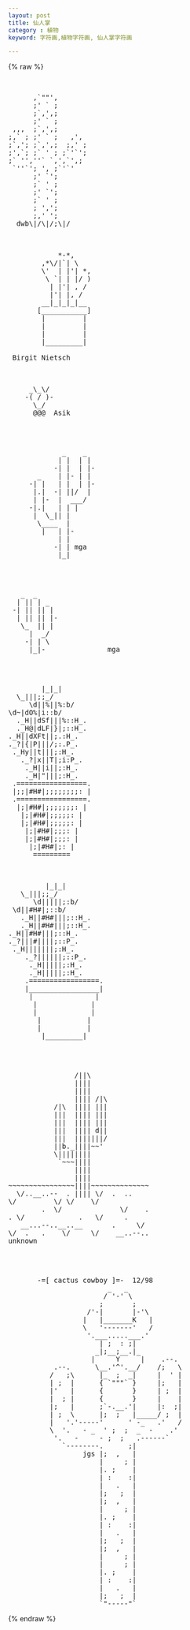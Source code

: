 ```yaml
---
layout: post
title: 仙人掌
category : 植物
keyword: 字符画,植物字符画, 仙人掌字符画

---
```

{% raw %}
<pre>


      ,`""',
      ;' ` ;
      ;`,',;
      ;' ` ;
 ,,,  ;`,',;
;,` ; ;' ` ;   ,',
;`,'; ;`,',;  ;,' ;
;',`; ;` ' ; ;`'`';
;` '',''` `,',`',;
 `''`'; ', ;`'`'
      ;' `';
      ;` ' ;
      ;' `';
      ;` ' ;
      ; ',';
      ;,' ';
  dwb\|/\|/;\|/



            *-*,
        ,*\/|`| \
        \'  | |'| *,
         \ `| | |/ )
          | |'| , /
          |'| |, /
        __|_|_|_|__
       [___________]
        |         |
        |         |
        |         |
        |_________|

 Birgit Nietsch



     _\_\/ 
    -( / )-
      \_/ 
      @@@  Asik
    



             _    _
            | |  | |
           -| |  | |-
       _    | |- | |
     -| |   | |  | |-
      |.|  -| ||/  |
      | |-  |  ___/
     -|.|   | | |
      |  \_|| |
       \____  |
        |   | |-
            | |
           -| | mga
            |_|




   _  _
  | || | _
 -| || || |
  | || || |-
   \_  || |
     |  _/
    -| | \
     |_|-               mga




        |_|_|
  \_|||;;_/
     \d||%||%:b/
\d~|dO%|i::b/
  ._H||dSf|||%::H_.
  ._H@|dLF|}|;::H_.
._H||dXFt||;.:H_.
._?|{|P|||/;:.P_.
 ._Hy||t|||;:H_.
   ._?|x||T|;i:P_.
    ._H||i||;:H_.
    ._H|"|||;:H_.
 .=================.
 |;;|#H#|;;;;;;;;: |
 .=================.
  |;|#H#|;;;;;;;: |
   |;|#H#|;;;;;: |
   |;|#H#|;;;;;: |
    |;|#H#|;;;: |
    |;|#H#|;;;: |
     |;|#H#|;: |
      =========



         |_|_|
   \_|||;;_/
      \d|||||;:b/
 \d||#H#|;::b/
   ._H||#H#|||;::H_.
   ._H||#H#|||;::H_.
._H||#H#|||;::H_.
._?|||#||||;::P_.
 ._H|||||||;:H_.
    ._?||||||;::P_.
     ._H|||||;:H_.
     ._H|||||;:H_.
    .=================.
    |_________________|
     |               |
      |             |
      |             |
       |           |
       |           |
        |_________|




                /||\
                ||||
                ||||
                |||| /|\
           /|\  |||| |||
           |||  |||| |||
           |||  |||| |||
           |||  |||| d||
           |||  |||||||/
           ||b._||||~~'
           \||||||||
            `~~~||||
                ||||
                ||||
~~~~~~~~~~~~~~~~||||~~~~~~~~~~~~~~
  \/..__..--  . |||| \/  .  ..
\/         \/ \/    \/
        .  \/              \/    .
. \/             .   \/     .
   __...--..__..__       .     \/
\/  .   .    \/     \/    __..--..
unknown




       -=[ cactus cowboy ]=-  12/98
                        _   _
                       / '-' \
                      ;       ;
                   /'-|       |-'\
                  |   |_______K   |
                  \   '-------'   /
                   '.___.....___.'
                      | ;  : ;|
                     _|;__;__.|_
                    |     Y     |    .--.
           .--.      \__.'^'.__/    /;   \
          /   ;\      |_  ;  _|     |  ' |
          | ;  |      { `"""` }     |;   |
          |'   |      {       }     | ;  |
          |  ; |      {       }     |    |
          |;   |      ;`-.__.'|     |:  ;|
          | ;  \      |;  ;   |_____/ ;  |
          |   '.'-----'      ' -_   .'   /
          \  '.   - _  ' ;  ;  _  -    .'
           '.   -     - ;  ;   .------`
             `--------.      ;|
                  jgs |;  ,   |
                      |     ; |
                      |. ;    |
                      | :    :|
                      |   .   |
                      |;   ;  |
                      |;  ,   |
                      |     ; |
                      |. ;    |
                      | :    :|
                      |   .   |
                      |;   ;  |
                      |;  ,   |
                      |     ; |
                      |     ; |
                      |. ;    |
                      | :    :|
                      |   .   |
                      |;   ;  |
                      `"-----"` </pre>
{% endraw %}
